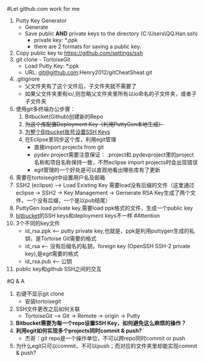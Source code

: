 #Let github.com work for me 
1. Putty Key Generator
	* Generate
	* Save public **AND** private keys to the directory (C:\Users\QQ.Han\.ssh)
		* private key: *.ppk
		* there are 2 formats for saving a public key.  
2. Copy public key to https://github.com/settings/ssh
3. git clone - TortoiseGit
	* Load Putty Key: *.ppk
	* URL: git@github.com:Henry2012/gitCheatSheat.git
4. .gitignore
	* 父文件夹有了这个文件后，子文件夹就不需要了
	* 如果父文件夹里有io/,则忽略父文件夹里所有以io命名的子文件夹，或者子子文件夹
5. 使用git多终端办公步骤：
	1. Bitbucket(Github)创建新的Repo
	2. ~~为这个库配置Deployment Key（利用PuttyGen本地生成）~~
	3. [为整个Bitbucket账号设置SSH Keys](https://bitbucket.org/account/user/QiqunH/ssh-keys/)
	3. 在Eclipse里同步这个库，利用egit管理
		* 直接import projects from git
		* pydev project需要注意保证： .project和.pydevproject里的project名称和项目名称保持一致，不然eclipse import projects时会出现错误  
		* egit管理的一个好处是可以直观地看出哪些库有了更新
4. 需要在tortoisegit中设置用户名及邮箱
5. SSH2 (eclipse) --> Load Existing Key 需要load没有后缀的文件（这里通过eclipse -> SSH2 -> Key Management -> Gernerate RSA Key生成了两个文件，一个没有后缀，一个是以pub结尾）
6. PuttyGen load private key,需要load ppk格式的文件，生成一个public key
7. [bitbucket](https://bitbucket.org/account/user/QiqunH/ssh-keys/ "bitbucket")的SSH keys和deployment keys不一样
#Attention
1. 3个不同的key文件
	* id_rsa.ppk <-- putty private key,也就是，ppk是利用puttygen生成的私钥，是Tortoise Git需要的格式
	* id_rsa <-- 没有后缀名的私钥，foreign key (OpenSSH SSH-2 private key),是egit需要的格式
	* id_rsa.pub <-- 公钥
2. public key和github SSH之间的交互

#Q & A
1. 右键不显示git clone
	* 安装tortoisegit
2. SSH文件更改之后如何关联
	* TortoiseGit --> Git -> Remote -> origin -> Putty
3. **Bitbucket需要为每一个repo设置SSH Key，如何避免这么麻烦的操作？**
4. **利用egit如何实现多个projects同时commit & push?**
	* 杰哥：git repo是一个操作单位，不可以跨repo同时commit or push 	
5. 为什么egit只可以commit，不可以push；而对应的文件夹里却能实现commit & push?


